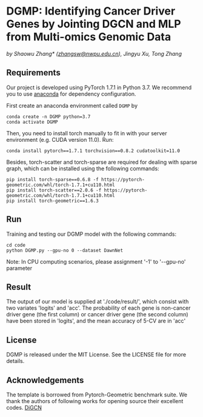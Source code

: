 # DGMP: Identifying Cancer Driver Genes by Jointing DGCN and MLP from Multi-omics Genomic Data
*by Shaowu Zhang\* (zhangsw@nwpu.edu.cn), Jingyu Xu, Tong Zhang*

## Requirements

Our project is developed using PyTorch 1.7.1 in Python 3.7. 
We recommend you to use [anaconda](https://www.anaconda.com/) for dependency configuration.

First create an anaconda environment called ```DGMP``` by

```shell
conda create -n DGMP python=3.7
conda activate DGMP
```

Then, you need to install torch manually to fit in with your server environment (e.g. CUDA version 11.0). Run:

```shell
conda install pytorch==1.7.1 torchvision==0.8.2 cudatoolkit=11.0
```

Besides, torch-scatter and torch-sparse are required for dealing with sparse graph, which can be installed using the following commands: 
```shell
pip install torch-sparse==0.6.8 -f https://pytorch-geometric.com/whl/torch-1.7.1+cu110.html
pip install torch-scatter==2.0.6 -f https://pytorch-geometric.com/whl/torch-1.7.1+cu110.html
pip install torch-geometric==1.6.3
```
## Run
Training and testing our DGMP model with the following commands:

```shell
cd code
python DGMP.py --gpu-no 0 --dataset DawnNet
```
Note: In CPU computing scenarios, please assignment '-1' to '--gpu-no' parameter

## Result
The output of our model is supplied at './code/result/', which consist with two variates 'logits' and 'acc'.
The probability of each gene is non-cancer driver gene (the first column) or cancer driver gene (the second column) have been stored in 'logits', and the mean accuracy of 5-CV are in 'acc'

## License
DGMP is released under the MIT License. See the LICENSE file for more details.

## Acknowledgements

The template is borrowed from Pytorch-Geometric benchmark suite. We thank the authors of following works for opening source their excellent codes.
[DiGCN](https://github.com/flyingtango/DiGC)

